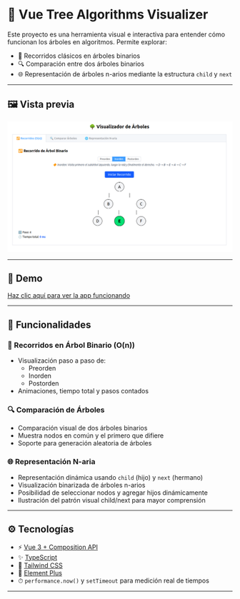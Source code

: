# 🌳 Vue Tree Algorithms Visualizer

Este proyecto es una herramienta visual e interactiva para entender cómo funcionan los árboles en algoritmos. Permite explorar:

- 🔁 Recorridos clásicos en árboles binarios
- 🔍 Comparación entre dos árboles binarios
- 🌐 Representación de árboles n-arios mediante la estructura `child` y `next`

---

## 🖼️ Vista previa

![Vista previa de la app](./screenshot.png)

---

## 🔗 Demo

[Haz clic aquí para ver la app funcionando](https://vue-tree-algorithms-visualizer.vercel.app/)

---

## 🎯 Funcionalidades

### 🔁 Recorridos en Árbol Binario (O(n))

- Visualización paso a paso de:
  - Preorden
  - Inorden
  - Postorden
- Animaciones, tiempo total y pasos contados

### 🔍 Comparación de Árboles

- Comparación visual de dos árboles binarios
- Muestra nodos en común y el primero que difiere
- Soporte para generación aleatoria de árboles

### 🌐 Representación N-aria

- Representación dinámica usando `child` (hijo) y `next` (hermano)
- Visualización binarizada de árboles n-arios
- Posibilidad de seleccionar nodos y agregar hijos dinámicamente
- Ilustración del patrón visual child/next para mayor comprensión

---

## ⚙️ Tecnologías

- ⚡ [Vue 3 + Composition API](https://vuejs.org/)
- ✨ [TypeScript](https://www.typescriptlang.org/)
- 🎨 [Tailwind CSS](https://tailwindcss.com/)
- 💎 [Element Plus](https://element-plus.org/)
- ⏱ `performance.now()` y `setTimeout` para medición real de tiempos

---

